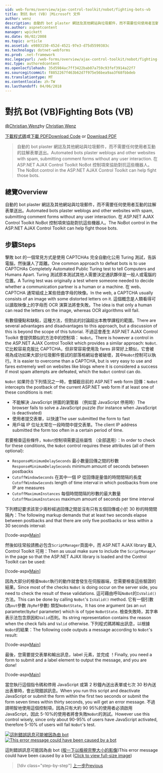 ```yaml
---
uid: web-forms/overview/ajax-control-toolkit/nobot/fighting-bots-vb
title: 對抗 Bot (VB) |Microsoft 文件
author: wenz
description: 自動的 bot plaster 網誌及其他網站與垃圾郵件，而不需要任何使用者互動的註解表單送出。 在 ASP.NET AJAX Con NoBot 控制...
ms.author: aspnetcontent
manager: wpickett
ms.date: 06/02/2008
ms.topic: article
ms.assetid: e9803150-452d-4521-97e3-d75d5599383c
ms.technology: dotnet-webforms
ms.prod: .net-framework
msc.legacyurl: /web-forms/overview/ajax-control-toolkit/nobot/fighting-bots-vb
msc.type: authoredcontent
ms.openlocfilehash: 35d5984ac7ff3422bab07a759c93fef3914a22f7
ms.sourcegitcommit: f8852267f463b62d7f975e56bea9aa3f68fbbdeb
ms.translationtype: MT
ms.contentlocale: zh-TW
ms.lasthandoff: 04/06/2018
---
```

<a name="fighting-bots-vb"></a><span data-ttu-id="044b8-104">對抗 Bot (VB)</span><span class="sxs-lookup"><span data-stu-id="044b8-104">Fighting Bots (VB)</span></span>
====================
<span data-ttu-id="044b8-105">由[Christian Wenz](https://github.com/wenz)</span><span class="sxs-lookup"><span data-stu-id="044b8-105">by [Christian Wenz](https://github.com/wenz)</span></span>

<span data-ttu-id="044b8-106">[下載程式碼](http://download.microsoft.com/download/9/3/f/93f8daea-bebd-4821-833b-95205389c7d0/NoBot0.vb.zip)或[下載 PDF](http://download.microsoft.com/download/b/6/a/b6ae89ee-df69-4c87-9bfb-ad1eb2b23373/nobot0VB.pdf)</span><span class="sxs-lookup"><span data-stu-id="044b8-106">[Download Code](http://download.microsoft.com/download/9/3/f/93f8daea-bebd-4821-833b-95205389c7d0/NoBot0.vb.zip) or [Download PDF](http://download.microsoft.com/download/b/6/a/b6ae89ee-df69-4c87-9bfb-ad1eb2b23373/nobot0VB.pdf)</span></span>

> <span data-ttu-id="044b8-107">自動的 bot plaster 網誌及其他網站與垃圾郵件，而不需要任何使用者互動的註解表單送出。</span><span class="sxs-lookup"><span data-stu-id="044b8-107">Automated bots plaster weblogs and other websites with spam, submitting comment forms without any user interaction.</span></span> <span data-ttu-id="044b8-108">在 ASP.NET AJAX Control Toolkit NoBot 控制項來協助對抗這些機器人。</span><span class="sxs-lookup"><span data-stu-id="044b8-108">The NoBot control in the ASP.NET AJAX Control Toolkit can help fight those bots.</span></span>


## <a name="overview"></a><span data-ttu-id="044b8-109">總覽</span><span class="sxs-lookup"><span data-stu-id="044b8-109">Overview</span></span>

<span data-ttu-id="044b8-110">自動的 bot plaster 網誌及其他網站與垃圾郵件，而不需要任何使用者互動的註解表單送出。</span><span class="sxs-lookup"><span data-stu-id="044b8-110">Automated bots plaster weblogs and other websites with spam, submitting comment forms without any user interaction.</span></span> <span data-ttu-id="044b8-111">在 ASP.NET AJAX Control Toolkit NoBot 控制項來協助對抗這些機器人。</span><span class="sxs-lookup"><span data-stu-id="044b8-111">The NoBot control in the ASP.NET AJAX Control Toolkit can help fight those bots.</span></span>

## <a name="steps"></a><span data-ttu-id="044b8-112">步驟</span><span class="sxs-lookup"><span data-stu-id="044b8-112">Steps</span></span>

<span data-ttu-id="044b8-113">擊敗 bot 的一個常見方式是使用 CAPTCHAs 完全自動化公用 Turing 測試，告訴電腦，然後讓人了距離。</span><span class="sxs-lookup"><span data-stu-id="044b8-113">One common approach to defeat bots is to use CAPTCHAs Completely Automated Public Turing test to tell Computers and Humans Apart.</span></span> <span data-ttu-id="044b8-114">Turing 測試原本測試其他人需要決定通訊夥伴是一般人或電腦的位置。</span><span class="sxs-lookup"><span data-stu-id="044b8-114">A Turing test was originally a test where someone needed to decide whether a communication partner is a human or a machine.</span></span> <span data-ttu-id="044b8-115">在 web、 CAPTCHA 通常組成上某些扭曲字母的映像。</span><span class="sxs-lookup"><span data-stu-id="044b8-115">In the web, a CAPTCHA usually consists of an image with some distorted letters on it.</span></span> <span data-ttu-id="044b8-116">這個概念是人類看得可以讀取映像上的字母而 OCR 演算法將會失敗。</span><span class="sxs-lookup"><span data-stu-id="044b8-116">The idea is that only a human can read the letters on the image, whereas OCR algorithms will fail.</span></span>

<span data-ttu-id="044b8-117">有數個優點和缺點，這種方法，但對此的討論超出本教學課程的範圍。</span><span class="sxs-lookup"><span data-stu-id="044b8-117">There are several advantages and disadvantages to this approach, but a discussion of this is beyond the scope of this tutorial.</span></span> <span data-ttu-id="044b8-118">不過這會產生 ASP.NET AJAX Control Toolkit 會提供類似的方法中的控制項： `NoBot`。</span><span class="sxs-lookup"><span data-stu-id="044b8-118">There is however a control in the ASP.NET AJAX Control Toolkit which provides a similar approach: `NoBot`.</span></span> <span data-ttu-id="044b8-119">它比較容易克服比 CAPTCHA，但非常容易使用及 fares 非常好上類似，它會被視為成功如果大部分垃圾郵件嘗試的部落格網站會被破壞，其中`NoBot`控制可以執行。</span><span class="sxs-lookup"><span data-stu-id="044b8-119">It is easier to overcome than a CAPTCHA, but is very easy to use and fares extremely well on websites like blogs where it is considered a success if most spam attempts are defeated, which the `NoBot` control can do.</span></span>

<span data-ttu-id="044b8-120">`NoBot` 如果符合下列情況之一時，會攔截目前的 ASP.NET web form 回傳：</span><span class="sxs-lookup"><span data-stu-id="044b8-120">`NoBot` intercepts the postback of the current ASP.NET web form if at least one of these conditions is met:</span></span>

- <span data-ttu-id="044b8-121">不能解決 JavaScript 拼圖的瀏覽器 （例如當 JavaScript 停用時）</span><span class="sxs-lookup"><span data-stu-id="044b8-121">The browser fails to solve a JavaScript puzzle (for instance when JavaScript is deactivated)</span></span>
- <span data-ttu-id="044b8-122">使用者提交表單，以快速</span><span class="sxs-lookup"><span data-stu-id="044b8-122">The user submitted the form to fast</span></span>
- <span data-ttu-id="044b8-123">用戶端 IP 位址太常在一段時間中提交表單。</span><span class="sxs-lookup"><span data-stu-id="044b8-123">The client IP address submitted the form too often in a certain period of time.</span></span>

<span data-ttu-id="044b8-124">若要檢查這些條件，`NoBot`控制項需要這些屬性 （全部選用）：</span><span class="sxs-lookup"><span data-stu-id="044b8-124">In order to check for these conditions, the `NoBot` control requires these attributes (all of them optional):</span></span>

- <span data-ttu-id="044b8-125">`ResponseMinimumDelaySeconds` 最小數量回傳之間的秒數</span><span class="sxs-lookup"><span data-stu-id="044b8-125">`ResponseMinimumDelaySeconds` minimum amount of seconds between postbacks</span></span>
- <span data-ttu-id="044b8-126">`CutoffWindowSeconds` 在其中一個 IP 從回傳是量值的時間間隔的長度</span><span class="sxs-lookup"><span data-stu-id="044b8-126">`CutoffWindowSeconds` length of time interval in which postbacks from one IP are measures</span></span>
- <span data-ttu-id="044b8-127">`CutoffMaximumInstances` 每個時間間隔的秒數的最大數量</span><span class="sxs-lookup"><span data-stu-id="044b8-127">`CutoffMaximumInstances` maximum amount of seconds per time interval</span></span>

<span data-ttu-id="044b8-128">下列標記要求該至少兩秒經過回傳之間並沒有只有五個回傳或小於 30 秒的時間間隔內：</span><span class="sxs-lookup"><span data-stu-id="044b8-128">The following markup demands that at least two seconds elapse between postbacks and that there are only five postbacks or less within a 30 seconds interval:</span></span>

[!code-aspx[Main](fighting-bots-vb/samples/sample1.aspx)]

<span data-ttu-id="044b8-129">然後如往常般請務必包含`ScriptManager`頁面中，而 ASP.NET AJAX library 載入 Control Toolkit 可用：</span><span class="sxs-lookup"><span data-stu-id="044b8-129">Then as usual make sure to include the `ScriptManager` in the page so that the ASP.NET AJAX library is loaded and the Control Toolkit can be used:</span></span>

[!code-aspx[Main](fighting-bots-vb/samples/sample2.aspx)]

<span data-ttu-id="044b8-130">因為大部分的檢查`NoBot`執行的動作就會發生在伺服器端，您需要檢查這些驗證的結果。</span><span class="sxs-lookup"><span data-stu-id="044b8-130">Since most of the checks `NoBot` is doing occur on the server side, you need to check the result of these validations.</span></span> <span data-ttu-id="044b8-131">這可藉由呼叫`NoBot`的`IsValid()`方法。</span><span class="sxs-lookup"><span data-stu-id="044b8-131">This can be done by calling `NoBot`'s `IsValid()` method.</span></span> <span data-ttu-id="044b8-132">它有一個引數 (為`out`參數 /`ByRef`參數) 類型`NoBotState`。</span><span class="sxs-lookup"><span data-stu-id="044b8-132">It has one argument (as an `out` parameter/`ByRef` parameter) which is of type `NoBotState`.</span></span> <span data-ttu-id="044b8-133">檢查失敗時，其字串表示法包含原因和`Valid`否則。</span><span class="sxs-lookup"><span data-stu-id="044b8-133">Its string representation contains the reason when the check fails and `Valid` otherwise.</span></span> <span data-ttu-id="044b8-134">下列程式碼將輸出訊息，以根據`NoBot`的結果：</span><span class="sxs-lookup"><span data-stu-id="044b8-134">The following code outputs a message according to `NoBot`'s result:</span></span>

[!code-aspx[Main](fighting-bots-vb/samples/sample3.aspx)]

<span data-ttu-id="044b8-135">最後，您需要提交表單和輸出訊息，label 元素，並完成 ！</span><span class="sxs-lookup"><span data-stu-id="044b8-135">Finally, you need a form to submit and a label element to output the message, and you are done!</span></span>

[!code-aspx[Main](fighting-bots-vb/samples/sample4.aspx)]

<span data-ttu-id="044b8-136">當您執行這個指令碼和停用 JavaScript 或第 2 秒鐘內送出表單或七次 30 秒內送出表單時，會出現錯誤訊息。</span><span class="sxs-lookup"><span data-stu-id="044b8-136">When you run this script and deactivate JavaScript or submit the form within the first two seconds or submit the form seven times within thirty seconds, you will get an error message.</span></span> <span data-ttu-id="044b8-137">不過請明智地使用這個控制項，因為只有大約 90 95%的使用者必須啟用 JavaScript，因此 5-10%的使用者將會失敗`NoBot`的測試。</span><span class="sxs-lookup"><span data-stu-id="044b8-137">However use this control wisely, since only about 90-95% of users have JavaScript activated, therefore 5-10% of users will fail `NoBot`'s test.</span></span>


<span data-ttu-id="044b8-138">[![這則錯誤訊息可能被因為由 bot](fighting-bots-vb/_static/image2.png)](fighting-bots-vb/_static/image1.png)</span><span class="sxs-lookup"><span data-stu-id="044b8-138">[![This error message could have been caused by a bot](fighting-bots-vb/_static/image2.png)](fighting-bots-vb/_static/image1.png)</span></span>

<span data-ttu-id="044b8-139">這則錯誤訊息可能因為由 bot ([按一下以檢視完整大小的影像](fighting-bots-vb/_static/image3.png))</span><span class="sxs-lookup"><span data-stu-id="044b8-139">This error message could have been caused by a bot ([Click to view full-size image](fighting-bots-vb/_static/image3.png))</span></span>

> [!div class="step-by-step"]
> [<span data-ttu-id="044b8-140">上一步</span><span class="sxs-lookup"><span data-stu-id="044b8-140">Previous</span></span>](fighting-bots-cs.md)
